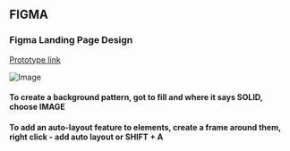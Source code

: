 ## FIGMA
### Figma Landing Page Design

[Prototype link](linkhere "Figma 2021 Crash Course by Example")

![Image](linkhere)

#### To create a background pattern, got to fill and where it says SOLID, choose IMAGE

#### To add an auto-layout feature to elements, create a frame around them, right click - add auto layout or SHIFT + A

#### 

#### 

#### 

#### 

#### 

#### 

#### 

#### 

#### 